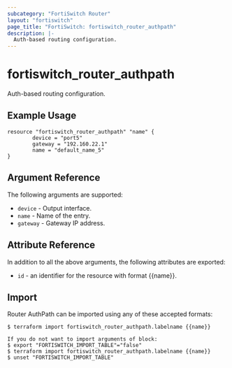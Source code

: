```yaml
---
subcategory: "FortiSwitch Router"
layout: "fortiswitch"
page_title: "FortiSwitch: fortiswitch_router_authpath"
description: |-
  Auth-based routing configuration.
---
```


# fortiswitch_router_authpath
Auth-based routing configuration.

## Example Usage

```hcl
resource "fortiswitch_router_authpath" "name" {
        device = "port5"
        gateway = "192.160.22.1"
        name = "default_name_5"
}
```

## Argument Reference

The following arguments are supported:

* `device` - Output interface.
* `name` - Name of the entry.
* `gateway` - Gateway IP address.


## Attribute Reference

In addition to all the above arguments, the following attributes are exported:
* `id` - an identifier for the resource with format {{name}}.

## Import

Router AuthPath can be imported using any of these accepted formats:
```
$ terraform import fortiswitch_router_authpath.labelname {{name}}

If you do not want to import arguments of block:
$ export "FORTISWITCH_IMPORT_TABLE"="false"
$ terraform import fortiswitch_router_authpath.labelname {{name}}
$ unset "FORTISWITCH_IMPORT_TABLE"
```
